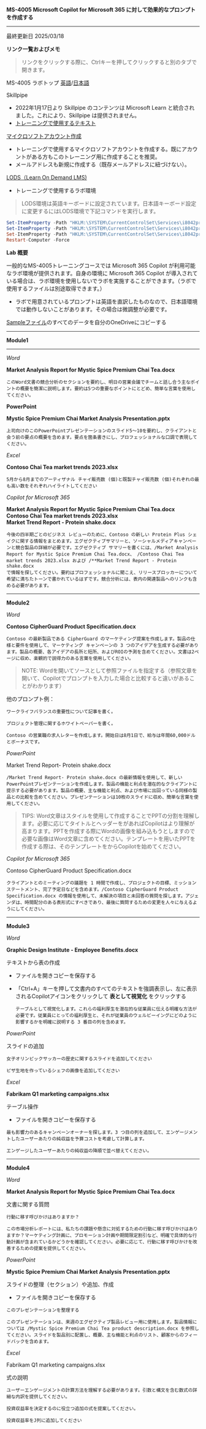 **MS-4005 Microsoft Copilot for Microsoft 365 に対して効果的なプロンプトを作成する**
***

最終更新日 2025/03/18

**リンク一覧およびメモ**

 > リンクをクリックする際に、Ctrlキーを押してクリックすると別のタブで開きます。

MS-4005 ラボトップ [英語](https://github.com/MicrosoftLearning/MS-4005-Craft-effective-prompts-for-Microsoft-Copilot-for-Microsoft-365/tree/master/Instructions/Labs)/[日本語](https://github.com/MicrosoftLearning/MS-4005-Craft-effective-prompts-for-Microsoft-Copilot-for-Microsoft-365.ja-jp/tree/main/Instructions/Labs)

Skillpipe

- 2022年1月17日より Skillpipe のコンテンツは Microsoft Learn と統合されました。これにより、Skillpipe は提供されません。
- [トレーニングで使用するテキスト](https://learn.microsoft.com/ja-jp/training/courses/ms-4005)

[マイクロソフトアカウント作成](https://account.microsoft.com/account/Account)

- トレーニングで使用するマイクロソフトアカウントを作成する。既にアカウントがある方もこのトレーニング用に作成することを推奨。
- メールアドレスも新規に作成する（既存メールアドレスに紐づけない）。

[LODS（Learn On Demand LMS)](https://esi.learnondemand.net/User/Login?ReturnUrl=%2F)

- トレーニングで使用するラボ環境

 > LODS環境は英語キーボードに設定されています。日本語キーボード設定に変更するにはLODS環境で下記コマンドを実行します。

```powershell
Set-ItemProperty -Path "HKLM:\SYSTEM\CurrentControlSet\Services\i8042prt\Parameters" -Name "LayerDriver JPN" -Value "kbd106.dll"
Set-ItemProperty -Path "HKLM:\SYSTEM\CurrentControlSet\Services\i8042prt\Parameters" -Name "OverrideKeyboardType" -Value 7
Set-ItemProperty -Path "HKLM:\SYSTEM\CurrentControlSet\Services\i8042prt\Parameters" -Name "OverrideKeyboardSubtype" -Value 2
Restart-Computer -Force
```

**Lab 概要**

一般的なMS-4005トレーニングコースでは Microsoft 365 Copilot が利用可能なラボ環境が提供されます。自身の環境に Microsoft 365 Copilot が導入されている場合は、ラボ環境を使用しないでラボを実施することができます。（ラボで使用するファイルは別途取得できます。）

- ラボで用意されているプロンプトは英語を直訳したものなので、日本語環境では動作しないことがあります。その場合は微調整が必要です。

[Sampleファイル](https://github.com/naonao71/note/tree/main/MS-4005/SampleFile)のすべてのデータを自分のOneDriveにコピーする

***

**Module1**

****

*Word*

**Market Analysis Report for Mystic Spice Premium Chai Tea.docx** 

```prompt
このWord文書の競合分析のセクションを要約し、明日の営業会議でチームと話し合う主なポイントの概要を簡潔に説明します。要約は5つの重要なポイントにとどめ、簡単な言葉を使用してください。
```

**PowerPoint**

**Mystic Spice Premium Chai Market Analysis Presentation.pptx**

```prompt
上司向けのこのPowerPointプレゼンテーションのスライド5〜10を要約し、クライアントと会う前の要点の概要を含めます。要点を箇条書きにし、プロフェッショナルな口調で表現してください。
```

*Excel*

**Contoso Chai Tea market trends 2023.xlsx**

```prompt
5月から8月までのアーティザナル チャイ販売数 (個)と既製チャイ販売数 (個)それぞれの最も高い数をそれぞれハイライトしてください
```

*Copilot for Microsoft 365*

**Market Analysis Report for Mystic Spice Premium Chai Tea.docx**</BR>
**Contoso Chai Tea market trends 2023.xlsx**</BR>
**Market Trend Report - Protein shake.docx**</BR>

```prompt
今後の四半期ごとのビジネス レビューのために、Contoso の新しい Protein Plus シェイクに関する情報をまとめます。エグゼクティブサマリーと、ソーシャルメディアキャンペーンと競合製品の詳細が必要です。エグゼクティブ サマリーを書くには、/Market Analysis Report for Mystic Spice Premium Chai Tea.docx、 /Contoso Chai Tea market trends 2023.xlsx および /**Market Trend Report - Protein shake.docx
で情報を探してください。要約はプロフェッショナルに聞こえ、リリースブロッカーについて希望に満ちたトーンで書かれているはずです。競合分析には、表内の関連製品へのリンクも含める必要があります。
```

****

**Module2**

*Word*

**Contoso CipherGuard Product Specification.docx**

```prompt
Contoso の最新製品である CipherGuard のマーケティング提案を作成します。製品の仕様と要件を使用して、マーケティング キャンペーンの 3 つのアイデアを生成する必要があります。製品の概要、各アイデアの長所と短所、およびROIの予測を含めてください。文書は2ページに収め、楽観的で説得力のある言葉を使用してください。
```

 >NOTE: Wordを開いてソースとして参照ファイルを指定する（参照文章を開いて、Copilotでプロンプトを入力した場合と比較すると違いがあることがわかります）

 他のプロンプト例：

 ```prompt
ワークライフバランスの重要性について記事を書く。
```

 ```prompt
プロジェクト管理に関するホワイトペーパーを書く。
```

 ```prompt
Contoso の営業職の求人レターを作成します。開始日は8月1日で、給与は年間60,000ドルとボーナスです。
```

*PowerPoint*

Market Trend Report- Protein shake.docx

 ```prompt
/Market Trend Report- Protein shake.docx の最新情報を使用して、新しいPowerPointプレゼンテーションを作成します。製品の機能と利点を潜在的なクライアントに提示する必要があります。製品の概要、主な機能と利点、および市場に出回っている同様の製品との比較を含めてください。プレゼンテーションは10枚のスライドに収め、簡単な言葉を使用してください。
```

 >TIPS: Word文章はスタイルを使用して作成することでPPTの分割を理解します。必要に応じてタイトルとヘッダーをがあればCopilotはより理解が高まります。PPTを作成する際にWordの画像を組み込もうとしますので必要な画像はWord文章に含めてください。テンプレートを用いたPPTを作成する際は、そのテンプレートをからCopilotを始めてください。

 *Copilot for Microsoft 365*

 Contoso CipherGuard Product Specification.docx

```prompt
クライアントとのミーティングの議題を 1 時間で作成し、プロジェクトの目標、ミッション ステートメント、完了予定日などを含めます。/Contoso CipherGuard Product Specification.docx の情報を使用して、未解決の項目と未回答の質問を探します。アジェンダは、時間配分のある表形式にすべきであり、最後に質問するための変更を人々に与えるようにしてください。
```

****

**Module3**

*Word*

**Graphic Design Institute - Employee Benefits.docx**

テキストから表の作成
- ファイルを開きコピーを保存する
- 「Ctrl+A」キーを押して文書内のすべてのテキストを強調表示し、左に表示されるCopilotアイコンをクリックして **表として視覚化** をクリックする

  ```prompt
  テーブルとして視覚化します。これらの福利厚生を潜在的な従業員に伝える明確な方法が必要です。従業員にとっての福利厚生と、それが従業員のウェルビーイングにどのように影響するかを明確に説明する 3 番目の列を含めます。
  ```

*PowerPoint*

スライドの追加

```prompt
女子オリンピックサッカーの歴史に関するスライドを追加してください
```

```prompt
ピザ生地を作っているシェフの画像を追加してください
```

*Excel*

**Fabrikam Q1 marketing campaigns.xlsx**

テーブル操作
- ファイルを開きコピーを保存する

```prompt
最も影響力のあるキャンペーンオーナーを探します。3 つ目の列を追加して、エンゲージメントしたユーザーあたりの純収益を予算コストを考慮して計算します。
```

```prompt
エンゲージしたユーザーあたりの純収益の降順で並べ替えてください。
```

****

**Module4**

*Word*

**Market Analysis Report for Mystic Spice Premium Chai Tea.docx**

文書に関する質問

```prompt
行動に移す呼びかけはありますか？
```

```prompt
この市場分析レポートには、私たちの課題や懸念に対処するための行動に移す呼びかけはありますか？マーケティング計画に、プロモーション計画や期間限定割引など、明確で具体的な行動計画が含まれているかどうかを確認してください。必要に応じて、行動に移す呼びかけを改善するための提案を提供してください。
```

*PowerPoint*

**Mystic Spice Premium Chai Market Analysis Presentation.pptx**

スライドの整理（セクション）や追加、作成
- ファイルを開きコピーを保存する

```prompt
このプレゼンテーションを整理する
```

```prompt
このプレゼンテーションは、来週のエグゼクティブ製品レビュー用に使用します。製品情報については /Mystic Spice Premium Chai Tea product description.docx を参照してください。スライドを製品別に配置し、概要、主な機能と利点のリスト、顧客からのフィードバックを含めます。
```

*Excel*

Fabrikam Q1 marketing campaigns.xlsx

式の説明

```prompt
ユーザーエンゲージメントの計算方法を理解する必要があります。引数と構文を含む数式の詳細な内訳を提供してください。
```

```prompt
投資収益率を決定するのに役立つ追加の式を提案してください。
```

```prompt
投資収益率をJ列に追加してください
```


